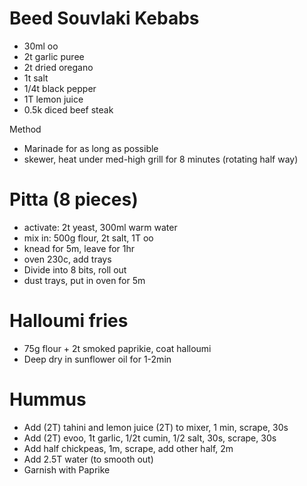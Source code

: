 # Beed Souvlaki Kebabs

* 30ml oo
* 2t garlic puree
* 2t dried oregano
* 1t salt
* 1/4t black pepper
* 1T lemon juice
* 0.5k diced beef steak

Method

* Marinade for as long as possible
* skewer, heat under med-high grill for 8 minutes (rotating half way)

# Pitta (8 pieces)

* activate: 2t yeast, 300ml warm water
* mix in: 500g flour, 2t salt, 1T oo
* knead for 5m, leave for 1hr
* oven 230c, add trays
* Divide into 8 bits, roll out
* dust trays, put in oven for 5m

# Halloumi fries

* 75g flour + 2t smoked paprikie, coat halloumi
* Deep dry in sunflower oil for 1-2min

# Hummus

- Add (2T) tahini and lemon juice (2T) to mixer, 1 min, scrape, 30s
- Add (2T) evoo, 1t garlic, 1/2t cumin, 1/2 salt, 30s, scrape, 30s
- Add half chickpeas, 1m, scrape, add other half, 2m
- Add 2.5T water (to smooth out)
- Garnish with Paprike
